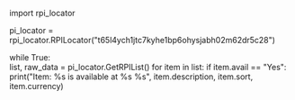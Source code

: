 import rpi_locator

pi_locator = rpi_locator.RPILocator("t65l4ych1jtc7kyhe1bp6ohysjabh02m62dr5c28")

while True:    
    list, raw_data = pi_locator.GetRPIList()
    for item in list:
        if item.avail == "Yes":
            print("Item: %s is available at %s %s", item.description, item.sort, item.currency)
